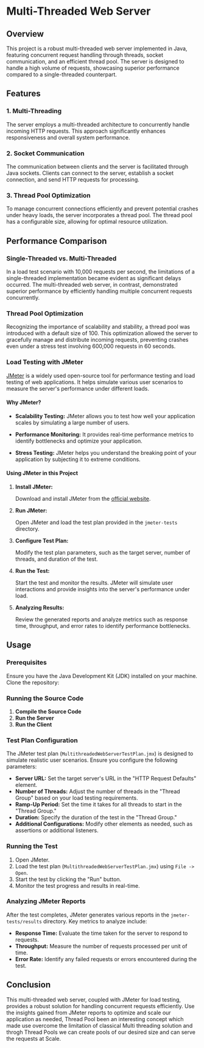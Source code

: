 # Multi-Threaded Web Server

## Overview

This project is a robust multi-threaded web server implemented in Java, featuring concurrent request handling through threads, socket communication, and an efficient thread pool. The server is designed to handle a high volume of requests, showcasing superior performance compared to a single-threaded counterpart.

## Features

### 1. Multi-Threading

The server employs a multi-threaded architecture to concurrently handle incoming HTTP requests. This approach significantly enhances responsiveness and overall system performance.

### 2. Socket Communication

The communication between clients and the server is facilitated through Java sockets. Clients can connect to the server, establish a socket connection, and send HTTP requests for processing.

### 3. Thread Pool Optimization

To manage concurrent connections efficiently and prevent potential crashes under heavy loads, the server incorporates a thread pool. The thread pool has a configurable size, allowing for optimal resource utilization.

## Performance Comparison

### Single-Threaded vs. Multi-Threaded

In a load test scenario with 10,000 requests per second, the limitations of a single-threaded implementation became evident as significant delays occurred. The multi-threaded web server, in contrast, demonstrated superior performance by efficiently handling multiple concurrent requests concurrently.

### Thread Pool Optimization

Recognizing the importance of scalability and stability, a thread pool was introduced with a default size of 100. This optimization allowed the server to gracefully manage and distribute incoming requests, preventing crashes even under a stress test involving 600,000 requests in 60 seconds.

### Load Testing with JMeter

[JMeter](https://jmeter.apache.org/) is a widely used open-source tool for performance testing and load testing of web applications. It helps simulate various user scenarios to measure the server's performance under different loads.

#### Why JMeter?

- **Scalability Testing:** JMeter allows you to test how well your application scales by simulating a large number of users.

- **Performance Monitoring:** It provides real-time performance metrics to identify bottlenecks and optimize your application.

- **Stress Testing:** JMeter helps you understand the breaking point of your application by subjecting it to extreme conditions.

#### Using JMeter in this Project

1. **Install JMeter:**

   Download and install JMeter from the [official website](https://jmeter.apache.org/download_jmeter.cgi).

2. **Run JMeter:**

   Open JMeter and load the test plan provided in the `jmeter-tests` directory.

3. **Configure Test Plan:**

   Modify the test plan parameters, such as the target server, number of threads, and duration of the test.

4. **Run the Test:**

   Start the test and monitor the results. JMeter will simulate user interactions and provide insights into the server's performance under load.

5. **Analyzing Results:**

   Review the generated reports and analyze metrics such as response time, throughput, and error rates to identify performance bottlenecks.

## Usage

### Prerequisites

Ensure you have the Java Development Kit (JDK) installed on your machine. Clone the repository:

### Running the Source Code
  1. **Compile the Source Code**
  2. **Run the Server**
  3. **Run the Client**

### Test Plan Configuration

The JMeter test plan (`MultithreadedWebServerTestPlan.jmx`) is designed to simulate realistic user scenarios. Ensure you configure the following parameters:

- **Server URL:** Set the target server's URL in the "HTTP Request Defaults" element.
- **Number of Threads:** Adjust the number of threads in the "Thread Group" based on your load testing requirements.
- **Ramp-Up Period:** Set the time it takes for all threads to start in the "Thread Group."
- **Duration:** Specify the duration of the test in the "Thread Group."
- **Additional Configurations:** Modify other elements as needed, such as assertions or additional listeners.

### Running the Test

1. Open JMeter.
2. Load the test plan (`MultithreadedWebServerTestPlan.jmx`) using `File -> Open`.
3. Start the test by clicking the "Run" button.
4. Monitor the test progress and results in real-time.

### Analyzing JMeter Reports

After the test completes, JMeter generates various reports in the `jmeter-tests/results` directory. Key metrics to analyze include:

- **Response Time:** Evaluate the time taken for the server to respond to requests.
- **Throughput:** Measure the number of requests processed per unit of time.
- **Error Rate:** Identify any failed requests or errors encountered during the test.

## Conclusion

This multi-threaded web server, coupled with JMeter for load testing, provides a robust solution for handling concurrent requests efficiently. Use the insights gained from JMeter reports to optimize and scale our application as needed, Thread Pool been an interesting concept which made use overcome the limitation of classical Multi threading solution and throgh Thread Pools we can create pools of our desired size and can serve the requests at Scale.

